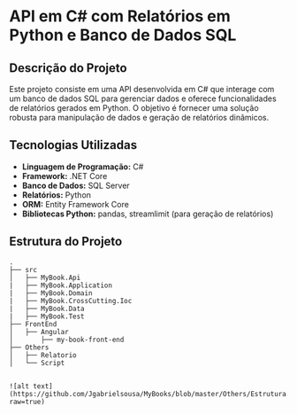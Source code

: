 # API em C# com Relatórios em Python e Banco de Dados SQL

## Descrição do Projeto

Este projeto consiste em uma API desenvolvida em C# que interage com um banco de dados SQL para gerenciar dados e oferece funcionalidades 
de relatórios gerados em Python. O objetivo é fornecer uma solução robusta para manipulação de dados e geração de relatórios dinâmicos.

## Tecnologias Utilizadas

- **Linguagem de Programação:** C#
- **Framework:** .NET Core
- **Banco de Dados:** SQL Server
- **Relatórios:** Python
- **ORM:** Entity Framework Core
- **Bibliotecas Python:** pandas, streamlimit (para geração de relatórios)

## Estrutura do Projeto

```plaintext
.
├── src
│   ├── MyBook.Api
|   ├── MyBook.Application
|   ├── MyBook.Domain
|   ├── MyBook.CrossCutting.Ioc
|   ├── MyBook.Data
|   ├── MyBook.Test
├── FrontEnd
│   ├── Angular
│       ├── my-book-front-end
├── Others
│   ├── Relatorio
│   └── Script


![alt text](https://github.com/Jgabrielsousa/MyBooks/blob/master/Others/Estrutura.png?raw=true)


